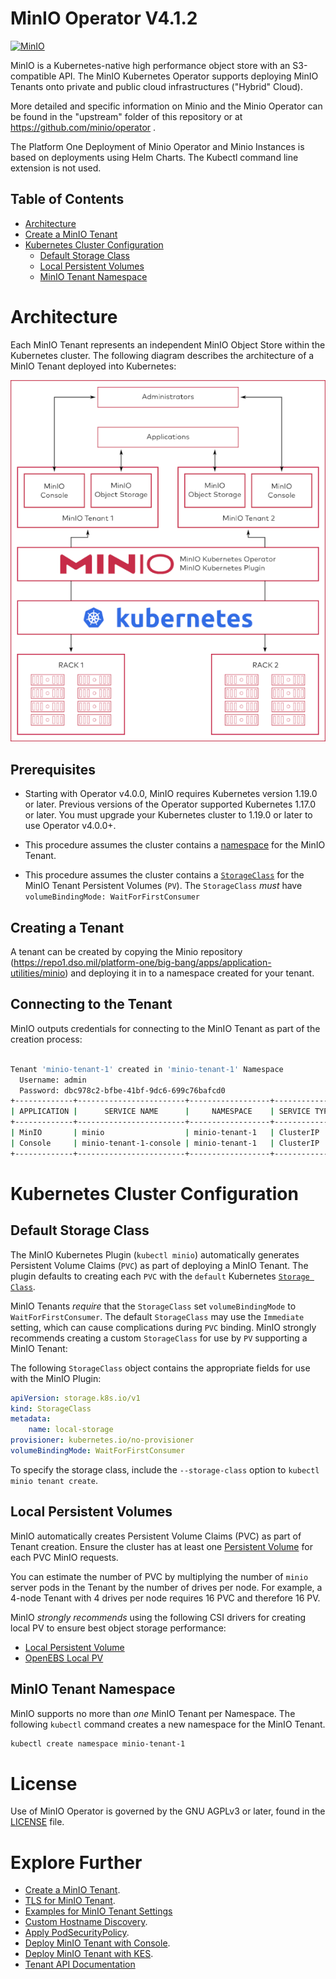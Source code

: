 # MinIO Operator V4.1.2

[![MinIO](https://raw.githubusercontent.com/minio/minio/master/.github/logo.svg?sanitize=true)](https://min.io)

MinIO is a Kubernetes-native high performance object store with an S3-compatible API. The
MinIO Kubernetes Operator supports deploying MinIO Tenants onto private and public
cloud infrastructures ("Hybrid" Cloud).

More detailed and specific information on Minio and the Minio Operator can be found in the "upstream" folder of this
repository or at https://github.com/minio/operator .

The Platform One Deployment of Minio Operator and Minio Instances is based on deployments using Helm Charts.   The
Kubectl command line extension is not used.

## Table of Contents

* [Architecture](#architecture)
* [Create a MinIO Tenant](#create-a-minio-tenant)
* [Kubernetes Cluster Configuration](#kubernetes-cluster-configuration)
  * [Default Storage Class](#default-storage-class)
  * [Local Persistent Volumes](#local-persistent-volumes)
  * [MinIO Tenant Namespace](#minio-tenant-namespace)

# Architecture

Each MinIO Tenant represents an independent MinIO Object Store within
the Kubernetes cluster. The following diagram describes the architecture of a
MinIO Tenant deployed into Kubernetes:

![Tenant Architecture](upstream/operator/docs/images/architecture.png)

## Prerequisites

- Starting with Operator v4.0.0, MinIO requires Kubernetes version 1.19.0 or later. Previous versions of the Operator supported Kubernetes 1.17.0 or later. You must upgrade your Kubernetes cluster to 1.19.0 or later to use Operator v4.0.0+.

- This procedure assumes the cluster contains a
  [namespace](https://github.com/minio/operator/blob/master/README.md#minio-tenant-namespace) for
  the MinIO Tenant.

- This procedure assumes the cluster contains a
  [`StorageClass`](https://github.com/minio/operator/blob/master/README.md#default-storage-class)
  for the MinIO Tenant Persistent Volumes  (`PV`). The `StorageClass`
  *must* have `volumeBindingMode: WaitForFirstConsumer`

## Creating a Tenant

A tenant can be created by copying the Minio repository (https://repo1.dso.mil/platform-one/big-bang/apps/application-utilities/minio)
and deploying it in to a namespace created for your tenant.

## Connecting to the Tenant

MinIO outputs credentials for connecting to the MinIO Tenant as part of the creation
process:

```sh

Tenant 'minio-tenant-1' created in 'minio-tenant-1' Namespace
  Username: admin
  Password: dbc978c2-bfbe-41bf-9dc6-699c76bafcd0
+-------------+------------------------+------------------+--------------+-----------------+
| APPLICATION |      SERVICE NAME      |     NAMESPACE    | SERVICE TYPE | SERVICE PORT(S) |
+-------------+------------------------+------------------+--------------+-----------------+
| MinIO       | minio                  | minio-tenant-1   | ClusterIP    | 443             |
| Console     | minio-tenant-1-console | minio-tenant-1   | ClusterIP    | 9090,9443       |
+-------------+------------------------+------------------+--------------+-----------------+

```

# Kubernetes Cluster Configuration

## Default Storage Class

The MinIO Kubernetes Plugin (`kubectl minio`) automatically generates
Persistent Volume Claims (`PVC`) as part of deploying a MinIO Tenant.
The plugin defaults to creating each `PVC` with the `default`
Kubernetes [`Storage Class`](https://kubernetes.io/docs/concepts/storage/storage-classes/).

MinIO Tenants *require* that the `StorageClass` set
`volumeBindingMode` to `WaitForFirstConsumer`. The default `StorageClass` may use the
`Immediate` setting, which can cause complications during `PVC` binding. MinIO
strongly recommends creating a custom `StorageClass` for use by
`PV` supporting a MinIO Tenant:

The following `StorageClass` object contains the appropriate fields for use with the MinIO Plugin:

```yaml
apiVersion: storage.k8s.io/v1
kind: StorageClass
metadata:
    name: local-storage
provisioner: kubernetes.io/no-provisioner
volumeBindingMode: WaitForFirstConsumer
```

To specify the storage class, include the `--storage-class` option to
`kubectl minio tenant create`.


## Local Persistent Volumes

MinIO automatically creates Persistent Volume Claims (PVC) as part of Tenant creation.
Ensure the cluster has at least one
[Persistent Volume](https://kubernetes.io/docs/concepts/storage/persistent-volumes/)
for each PVC MinIO requests.

You can estimate the number of PVC by multiplying the number of `minio` server pods in the
Tenant by the number of drives per node. For example, a 4-node Tenant with
4 drives per node requires 16 PVC and therefore 16 PV.

MinIO *strongly recommends* using the following CSI drivers for
creating local PV to ensure best object storage performance:

- [Local Persistent Volume](https://kubernetes.io/docs/concepts/storage/volumes/#local)
- [OpenEBS Local PV](https://docs.openebs.io/docs/next/localpv.html)

## MinIO Tenant Namespace

MinIO supports no more than *one* MinIO Tenant per Namespace. The following
`kubectl` command creates a new namespace for the MinIO Tenant.

```sh
kubectl create namespace minio-tenant-1
```
# License

Use of MinIO Operator is governed by the GNU AGPLv3 or later, found in the [LICENSE](./LICENSE) file.

# Explore Further

- [Create a MinIO Tenant](https://github.com/minio/operator#create-a-minio-tenant).
- [TLS for MinIO Tenant](https://github.com/minio/operator/blob/master/docs/tls.md).
- [Examples for MinIO Tenant Settings](https://github.com/minio/operator/blob/master/docs/examples.md)
- [Custom Hostname Discovery](https://github.com/minio/operator/blob/master/docs/custom-name-templates.md).
- [Apply PodSecurityPolicy](https://github.com/minio/operator/blob/master/docs/pod-security-policy.md).
- [Deploy MinIO Tenant with Console](https://github.com/minio/operator/blob/master/docs/console.md).
- [Deploy MinIO Tenant with KES](https://github.com/minio/operator/blob/master/docs/kes.md).
- [Tenant API Documentation](docs/crd.adoc)
